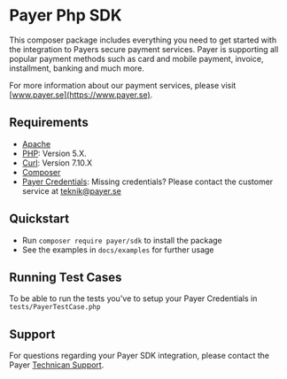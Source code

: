 # Payer Php SDK

This composer package includes everything you need to get started with the integration to Payers secure payment services. Payer is supporting all popular payment methods such as card and mobile payment, invoice, installment, banking and much more.

For more information about our payment services, please visit [www.payer.se](https://www.payer.se).

## Requirements

  * [Apache](http://apache.org)
  * [PHP](http://php.org): Version 5.X.
  * [Curl](https://curl.haxx.se/): Version 7.10.X
  * [Composer](https://getcomposer.org)
  * [Payer Credentials](https://payer.se): Missing credentials? Please contact the customer service at [teknik@payer.se](mailto:teknik@payer.se)

## Quickstart

  * Run `composer require payer/sdk` to install the package
  * See the examples in `docs/examples` for further usage

## Running Test Cases

To be able to run the tests you've to setup your Payer Credentials in `tests/PayerTestCase.php`

## Support

For questions regarding your Payer SDK integration, please contact the Payer [Technican Support](mailto:teknik@payer.se).